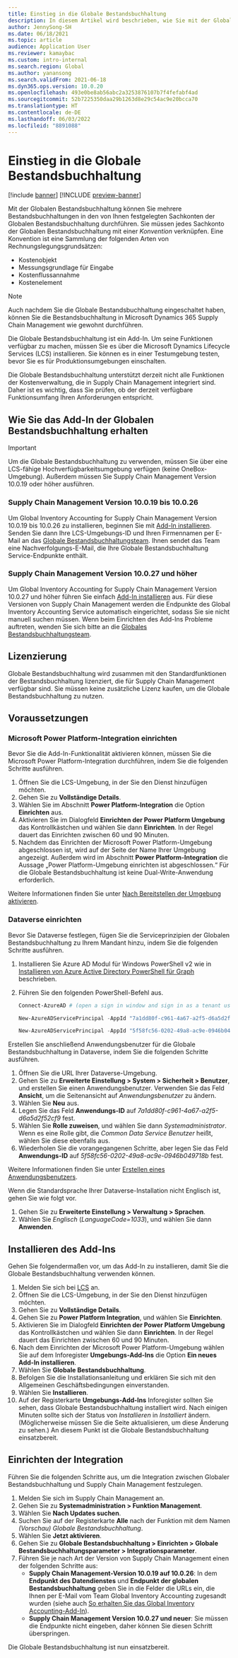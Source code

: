 ```yaml
---
title: Einstieg in die Globale Bestandsbuchhaltung
description: In diesem Artikel wird beschrieben, wie Sie mit der Globalen Bestandsbuchhaltung loslegen.
author: JennySong-SH
ms.date: 06/18/2021
ms.topic: article
audience: Application User
ms.reviewer: kamaybac
ms.custom: intro-internal
ms.search.region: Global
ms.author: yanansong
ms.search.validFrom: 2021-06-18
ms.dyn365.ops.version: 10.0.20
ms.openlocfilehash: 493e0be8ab56abc2a3253876107b7f4fefabf4ad
ms.sourcegitcommit: 52b7225350daa29b1263d8e29c54ac9e20bcca70
ms.translationtype: HT
ms.contentlocale: de-DE
ms.lasthandoff: 06/03/2022
ms.locfileid: "8891088"
---
```

# <a name="get-started-with-global-inventory-accounting"></a>Einstieg in die Globale Bestandsbuchhaltung

[!include [banner](../includes/banner.md)]
[!INCLUDE [preview-banner](../includes/preview-banner.md)]
<!--KFM: Preview until 4/30/2022 -->

Mit der Globalen Bestandsbuchhaltung können Sie mehrere Bestandsbuchhaltungen in den von Ihnen festgelegten Sachkonten der Globalen Bestandsbuchhaltung durchführen. Sie müssen jedes Sachkonto der Globalen Bestandsbuchhaltung mit einer *Konvention* verknüpfen. Eine Konvention ist eine Sammlung der folgenden Arten von Rechnungslegungsgrundsätzen:

- Kostenobjekt
- Messungsgrundlage für Eingabe
- Kostenflussannahme
- Kostenelement

> [!NOTE]
> Auch nachdem Sie die Globale Bestandsbuchhaltung eingeschaltet haben, können Sie die Bestandsbuchhaltung in Microsoft Dynamics 365 Supply Chain Management wie gewohnt durchführen.

Die Globale Bestandsbuchhaltung ist ein Add-In. Um seine Funktionen verfügbar zu machen, müssen Sie es über die Microsoft Dynamics Lifecycle Services (LCS) installieren. Sie können es in einer Testumgebung testen, bevor Sie es für Produktionsumgebungen einschalten.

Die Globale Bestandsbuchhaltung unterstützt derzeit nicht alle Funktionen der Kostenverwaltung, die in Supply Chain Management integriert sind. Daher ist es wichtig, dass Sie prüfen, ob der derzeit verfügbare Funktionsumfang Ihren Anforderungen entspricht.

## <a name="how-to-get-the-global-inventory-accounting-add-in"></a><a name="sign-up"></a>Wie Sie das Add-In der Globalen Bestandsbuchhaltung erhalten

> [!IMPORTANT]
> Um die Globale Bestandsbuchhaltung zu verwenden, müssen Sie über eine LCS-fähige Hochverfügbarkeitsumgebung verfügen (keine OneBox-Umgebung). Außerdem müssen Sie Supply Chain Management Version 10.0.19 oder höher ausführen.

### <a name="supply-chain-management-version-10019-to-10026"></a>Supply Chain Management Version 10.0.19 bis 10.0.26

Um Global Inventory Accounting for Supply Chain Management Version 10.0.19 bis 10.0.26 zu installieren, beginnen Sie mit [Add-In installieren](#install). Senden Sie dann Ihre LCS-Umgebungs-ID und Ihren Firmennamen per E-Mail an das [Globale Bestandsbuchhaltungsteam](mailto:GlobalInvAccount@microsoft.com). Ihnen sendet das Team eine Nachverfolgungs-E-Mail, die Ihre Globale Bestandsbuchhaltung Service-Endpunkte enthält.

### <a name="supply-chain-management-version-10027-and-later"></a>Supply Chain Management Version 10.0.27 und höher

Um Global Inventory Accounting for Supply Chain Management Version 10.0.27 und höher führen Sie einfach [Add-In installieren](#install) aus. Für diese Versionen von Supply Chain Management werden die Endpunkte des Global Inventory Accounting Service automatisch eingerichtet, sodass Sie sie nicht manuell suchen müssen. Wenn beim Einrichten des Add-Ins Probleme auftreten, wenden Sie sich bitte an die [Globales Bestandsbuchhaltungsteam](mailto:GlobalInvAccount@microsoft.com).

## <a name="licensing"></a>Lizenzierung

Globale Bestandsbuchhaltung wird zusammen mit den Standardfunktionen der Bestandsbuchhaltung lizenziert, die für Supply Chain Management verfügbar sind. Sie müssen keine zusätzliche Lizenz kaufen, um die Globale Bestandsbuchhaltung zu nutzen.

## <a name="prerequisites"></a>Voraussetzungen

### <a name="set-up-microsoft-power-platform-integration"></a>Microsoft Power Platform-Integration einrichten

Bevor Sie die Add-In-Funktionalität aktivieren können, müssen Sie die Microsoft Power Platform-Integration durchführen, indem Sie die folgenden Schritte ausführen.

1. Öffnen Sie die LCS-Umgebung, in der Sie den Dienst hinzufügen möchten.
1. Gehen Sie zu **Vollständige Details**.
1. Wählen Sie im Abschnitt **Power Platform-Integration** die Option **Einrichten** aus.
1. Aktivieren Sie im Dialogfeld **Einrichten der Power Platform Umgebung** das Kontrollkästchen und wählen Sie dann **Einrichten**. In der Regel dauert das Einrichten zwischen 60 und 90 Minuten.
1. Nachdem das Einrichten der Microsoft Power Platform-Umgebung abgeschlossen ist, wird auf der Seite der Name Ihrer Umgebung angezeigt. Außerdem wird im Abschnitt **Power Platform-Integration** die Aussage „Power Platform-Umgebung einrichten ist abgeschlossen.“ Für die Globale Bestandsbuchhaltung ist keine Dual-Write-Anwendung erforderlich.

Weitere Informationen finden Sie unter [Nach Bereitstellen der Umgebung aktivieren](../../fin-ops-core/dev-itpro/power-platform/enable-power-platform-integration.md#enable-after-deploy).

### <a name="set-up-dataverse"></a>Dataverse einrichten

Bevor Sie Dataverse festlegen, fügen Sie die Serviceprinzipien der Globalen Bestandsbuchhaltung zu Ihrem Mandant hinzu, indem Sie die folgenden Schritte ausführen.

1. Installieren Sie Azure AD Modul für Windows PowerShell v2 wie in [Installieren von Azure Active Directory PowerShell für Graph](/powershell/azure/active-directory/install-adv2) beschrieben.
1. Führen Sie den folgenden PowerShell-Befehl aus.

    ```powershell
    Connect-AzureAD # (open a sign in window and sign in as a tenant user)

    New-AzureADServicePrincipal -AppId "7a1dd80f-c961-4a67-a2f5-d6a5d2f52cf9" -DisplayName "d365-scm-costaccountingservice"

    New-AzureADServicePrincipal -AppId "5f58fc56-0202-49a8-ac9e-0946b049718b" -DisplayName "d365-scm-operationdataservice"
    ```

Erstellen Sie anschließend Anwendungsbenutzer für die Globale Bestandsbuchhaltung in Dataverse, indem Sie die folgenden Schritte ausführen.

1. Öffnen Sie die URL Ihrer Dataverse-Umgebung.
1. Gehen Sie zu **Erweiterte Einstellung \> System \> Sicherheit \> Benutzer**, und erstellen Sie einen Anwendungsbenutzer. Verwenden Sie das Feld **Ansicht**, um die Seitenansicht auf *Anwendungsbenutzer* zu ändern.
1. Wählen Sie **Neu** aus.
1. Legen Sie das Feld **Anwendungs-ID** auf *7a1dd80f-c961-4a67-a2f5-d6a5d2f52cf9* fest.
1. Wählen Sie **Rolle zuweisen**, und wählen Sie dann *Systemadministrator*. Wenn es eine Rolle gibt, die *Common Data Service Benutzer* heißt, wählen Sie diese ebenfalls aus.
1. Wiederholen Sie die vorangegangenen Schritte, aber legen Sie das Feld **Anwendungs-ID** auf *5f58fc56-0202-49a8-ac9e-0946b049718b* fest.

Weitere Informationen finden Sie unter [Erstellen eines Anwendungsbenutzers](/power-platform/admin/create-users-assign-online-security-roles#create-an-application-user).

Wenn die Standardsprache Ihrer Dataverse-Installation nicht Englisch ist, gehen Sie wie folgt vor.

1. Gehen Sie zu **Erweiterte Einstellung \> Verwaltung \> Sprachen**.
1. Wählen Sie *Englisch* (*LanguageCode=1033*), und wählen Sie dann **Anwenden**.

## <a name="install-the-add-in"></a><a name="install"></a>Installieren des Add-Ins

Gehen Sie folgendermaßen vor, um das Add-In zu installieren, damit Sie die Globale Bestandsbuchhaltung verwenden können.

1. Melden Sie sich bei [LCS](https://lcs.dynamics.com/Logon/Index) an.
1. Öffnen Sie die LCS-Umgebung, in der Sie den Dienst hinzufügen möchten.
1. Gehen Sie zu **Vollständige Details**.
1. Gehen Sie zu **Power Platform Integration**, und wählen Sie **Einrichten**.
1. Aktivieren Sie im Dialogfeld **Einrichten der Power Platform Umgebung** das Kontrollkästchen und wählen Sie dann **Einrichten**. In der Regel dauert das Einrichten zwischen 60 und 90 Minuten.
1. Nach dem Einrichten der Microsoft Power Platform-Umgebung wählen Sie auf dem Inforegister **Umgebungs-Add-Ins** die Option **Ein neues Add-In installieren**.
1. Wählen Sie **Globale Bestandsbuchhaltung**.
1. Befolgen Sie die Installationsanleitung und erklären Sie sich mit den Allgemeinen Geschäftsbedingungen einverstanden.
1. Wählen Sie **Installieren**.
1. Auf der Registerkarte **Umgebungs-Add-Ins** Inforegister sollten Sie sehen, dass Globale Bestandsbuchhaltung installiert wird. Nach einigen Minuten sollte sich der Status von *Installieren* in *Installiert* ändern. (Möglicherweise müssen Sie die Seite aktualisieren, um diese Änderung zu sehen.) An diesem Punkt ist die Globale Bestandsbuchhaltung einsatzbereit.

## <a name="set-up-the-integration"></a>Einrichten der Integration

Führen Sie die folgenden Schritte aus, um die Integration zwischen Globaler Bestandsbuchhaltung und Supply Chain Management festzulegen.

1. Melden Sie sich im Supply Chain Management an.
1. Gehen Sie zu **Systemadministration \> Funktion Management**.
1. Wählen Sie **Nach Updates suchen**.
1. Suchen Sie auf der Registerkarte **Alle** nach der Funktion mit dem Namen *(Vorschau) Globale Bestandsbuchhaltung*.
1. Wählen Sie **Jetzt aktivieren**.
1. Gehen Sie zu **Globale Bestandsbuchhaltung \> Einrichten \> Globale Bestandsbuchhaltungsparameter \> Integrationsparameter**.
1. Führen Sie je nach Art der Version von Supply Chain Management einen der folgenden Schritte aus:
    - **Supply Chain Management-Version 10.0.19 auf 10.0.26**: In dem **Endpunkt des Datendienstes** und **Endpunkt der globalen Bestandsbuchhaltung** geben Sie in die Felder die URLs ein, die Ihnen per E-Mail vom Team Global Inventory Accounting zugesandt wurden (siehe auch [So erhalten Sie das Global Inventory Accounting-Add-In](#sign-up)).
    - **Supply Chain Management Version 10.0.27 und neuer**: Sie müssen die Endpunkte nicht eingeben, daher können Sie diesen Schritt überspringen.

Die Globale Bestandsbuchhaltung ist nun einsatzbereit.
